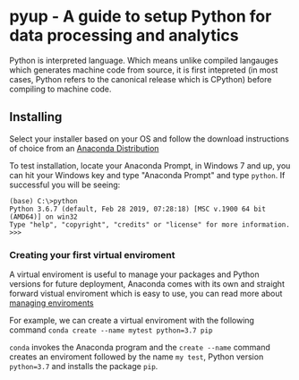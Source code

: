# pyup - A guide to setup Python for data processing and analytics

Python is interpreted language. Which means unlike compiled langauges which generates machine code from source, it is first intepreted (in most cases, Python refers to the canonical release which is CPython) before compiling to machine code. 

## Installing

Select your installer based on your OS and follow the download instructions of choice from an [Anaconda Distribution](https://www.anaconda.com/distribution/)

To test installation, locate your Anaconda Prompt, in Windows 7 and up, you can hit your Windows key and type "Anaconda Prompt" and type `python`. If successful you will be seeing:

    (base) C:\>python
    Python 3.6.7 (default, Feb 28 2019, 07:28:18) [MSC v.1900 64 bit (AMD64)] on win32
    Type "help", "copyright", "credits" or "license" for more information.
    >>>

### Creating your first virtual enviroment

A virtual enviroment is useful to manage your packages and Python versions for future deployment, Anaconda comes with its own and straight forward vistual enviroment which is easy to use, you can read more about [managing enviroments](https://docs.conda.io/projects/conda/en/latest/user-guide/tasks/manage-environments.html)

For example, we can create a virtual enviroment with the following command
`conda create --name mytest python=3.7 pip`

`conda` invokes the Anaconda program and the `create --name` command creates an enviroment followed by the name `my test`, Python version `python=3.7` and installs the package `pip`.
